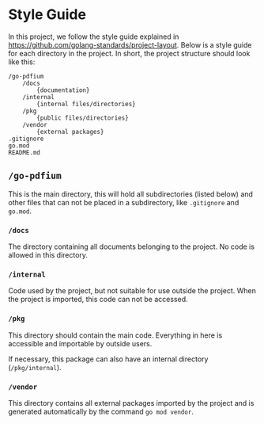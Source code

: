 # Style Guide

In this project, we follow the style guide explained in 
https://github.com/golang-standards/project-layout. Below is a style guide 
for each directory in the project. In short, the project structure should 
look like this: 
```
/go-pdfium
    /docs
        {documentation}
    /internal
        {internal files/directories}
    /pkg
        {public files/directories}
    /vendor
        {external packages}
.gitignore
go.mod
README.md
```

## `/go-pdfium`
This is the main directory, this will hold all subdirectories (listed below) 
and other files that can not be placed in a subdirectory, like `.gitignore` 
and `go.mod`.

### `/docs`
The directory containing all documents belonging to the project. No code is 
allowed in this directory.

### `/internal`
Code used by the project, but not suitable for use outside the project. When 
the project is imported, this code can not be accessed.

### `/pkg`
This directory should contain the main code. Everything in here is 
accessible and importable by outside users. 

If necessary, this package can also have an internal directory 
(`/pkg/internal`).

### `/vendor`
This directory contains all external packages imported by the project and is 
generated automatically by the command `go mod vendor`.